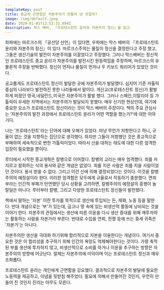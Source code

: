 ```yaml
---
templateKey: post
title: 종교적 근면함은 자본주의가 만들어 낸 것일까?
image: /img/default.jpeg
date: 2024-01-01T13:52:31.894Z
description: 막스 베버, 『프로테스탄트 윤리와 자본주의 정신』를 읽고
---
```

좌파에는 마르크스의 『공산당 선언』이 있다면, 우파에는 막스 베버의 『프로테스탄트 윤리와 자본주의 정신』이 있다. 마르크스주의는 물질이 정신을 결정한다고 주장 했고, 그들은 생산기술의 발전이 자본주의를 이끌었다고 주장했다. 그러나 막스베버는 정신적인 프로테스탄트 종교 윤리가 자본주의를 발전시킨 원동력임을 주장하며, 마르크스의 유물론적 주장을 반박했다. 정신이 먼저냐 물질이 먼저냐 두 키보드 워리어가 있었던 것이다.

공교롭게도 프로테스탄트 정신이 발달한 곳에 자본주의가 발달했다. 심지어 기존 카톨릭 중심의 나라보다 발전하진 못한 나라들에서 말이다. 개신교(프로테스탄트 정신)가 활발하게 퍼졌던 영국,네덜란드,미국은 자본주의가 활발 했다. 그러나 스페인,이탈리아 등 가톨릭이 우세한 지역에서는 자본주의가 발달되지 못했다. 매우 신기한 현상인데, 여기에 중요한 요소가 프로테스탄트 정신이라는 것이 막스 베버의 주장이다. 책의 주요 관심사는  ‘자본주의의 발전 과정에서 프로테스탄트 윤리가 어떤 역할을 했는가?’에 대한 이야기다. 

나는 '프로테스탄트'라는 단어에 대해 오해가 있었다. 마냥 무언가 저항한다고 하니, 규율이 없는 것을 지향하는 집단으로 생각했다. 하지만 그들이 저항했던 것은 종교적으로 부패하여 세속적으로 변한 가톨릭이었다. 따라서 신을 대하는 태도에 대한 다른 엄격한 입장이 필요했을 뿐이다. 

루터에서 시작한 종교개혁은 칼뱅으로 이어졌다. 칼뱅의 교리는 매우 엄격헀다. 죄를 저지르고 참회하는 식의 용서와 같은 개념은 없었다. 죄를 지은 사람은 죄를 지을 사람이었던 것이다. 용서 받을 수 없다. 그리고 이건 신에 의해 결정되었다는 것이다. 이것을 칼뱅주의의 예정설이라 한다. 이러한 엄격함은 모두에게 규율로서 작동하기 충분했다. 면죄부라는 인간적 부패가 만연했던 당시 상황을 고려하면, 칼뱅주의의 예정설의 흥행이 놀랄일은 아니다. 루터부터 칼뱅, 그리고 다양한 프로테스탄트 정신들이 발전했다. 

책에서 말하는 '자본' 이란 투자를 목적으로 생산에 투입되는 돈, 재화, 노동 등을 말한다. 반대 개념으로는 '부'가 있는데, 금고나 땅 속에 있는 비생산적 활동에 낭비되는 것을 이야기 한다. 자본주의 관점에서는 생산에 따른 이윤을 다시 생산 증대를 위해 재투자하는 활동하는 사람을 자본가라 부른다. 반대로 수입을 연회, 전쟁 등에 쓰는 중세 귀족은 '자본가'는 아니다. 

자본주의란 생산을 극대화 하기위해 합리적으로 자본을 이용한다는 개념이다. 여기서 중요한 것은 이 합리성을 추구하기 위해 인간의 욕망도 억제해야한다는 것이다. 가령 축적된 부를 생산에 투자하지 않고, 비생산적으로 소비를 하거나 이윤을 추구하는 방향은 자본주의의 방향에 어긋난다. 절제는 자본주의에 미덕이며 이는 프로테스탄트 정신과 매우 조화롭다.

프로테스탄트 윤리는 개인에게 근면함을 강요했다. 결과적으로 자본주의 발달에 필요한 노동력을 제공하고, 이념을 뒷받침 해주었다. 필요에 의해서 만들어진 것인지, 우연히 만들어 진 것인지 진리는 아무도 모른다.